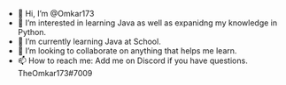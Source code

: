 - 👋 Hi, I’m @Omkar173
- 👀 I’m interested in learning Java as well as expanidng my knowledge in Python.
- 🌱 I’m currently learning Java at School.
- 💞️ I’m looking to collaborate on anything that helps me learn.
- 📫 How to reach me: Add me on Discord if you have questions. TheOmkar173#7009

<!---
Omkar173/Omkar173 is a ✨ special ✨ repository because its `README.md` (this file) appears on your GitHub profile.
You can click the Preview link to take a look at your changes.
--->

